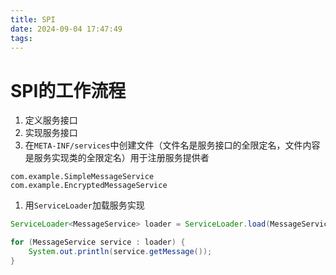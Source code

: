 ```yaml
---
title: SPI
date: 2024-09-04 17:47:49
tags:
---
```


# SPI的工作流程

1. 定义服务接口
2. 实现服务接口
3. 在`META-INF/services`中创建文件（文件名是服务接口的全限定名，文件内容是服务实现类的全限定名）用于注册服务提供者

```
com.example.SimpleMessageService
com.example.EncryptedMessageService
```

1. 用`ServiceLoader`加载服务实现

```java
ServiceLoader<MessageService> loader = ServiceLoader.load(MessageService.class);

for (MessageService service : loader) {
    System.out.println(service.getMessage());
}
```



